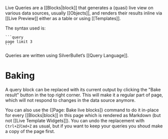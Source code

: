 Live Queries are a [[Blocks|block]] that generates a (quasi) live view on various data sources, usually [[Objects]], and renders their results inline via [[Live Preview]] either as a table or using [[Templates]].

The syntax used is:

    ```query
    page limit 3
    ```

Queries are written using SilverBullet’s [[Query Language]].

# Baking
A query block can be replaced with its current output by clicking the "Bake result" button in the top right corner. This will make it a regular part of page, which will not respond to changes in the data source anymore.

You can also use the {[Page: Bake live blocks]} command to do it in-place for every [[Blocks|block]] in this page which is rendered as Markdown (but not [[Live Template Widgets]]). You can undo the replacement with `Ctrl+Z`/`Cmd+Z` as usual, but if you want to keep your queries you shoud make a copy of the page first.
